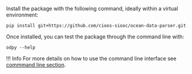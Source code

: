 Install the package with the following command, ideally within a virtual environment:

```console
pip install git+https://github.com/cioos-siooc/ocean-data-parser.git
```

Once installed, you can test the package through the command line with:

```console
odpy --help
```
!!! Info
    For more details on how to use the command line interface see [commmand line section](cli.md).